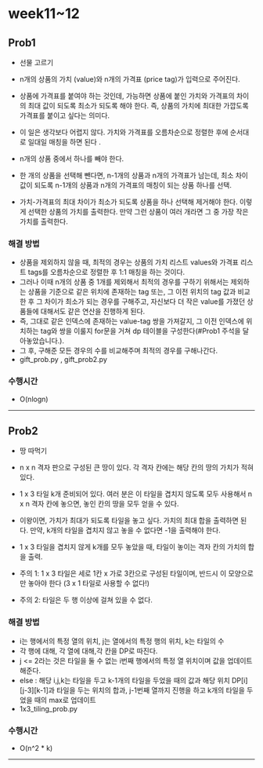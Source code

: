 
# week11~12
## Prob1
- 선물 고르기
- n개의 상품의 가치 (value)와 n개의 가격표 (price tag)가 입력으로 주어진다.
- 상품에 가격표를 붙여야 하는 것인데, 가능하면 상품에 붙인 가치와 가격표의 차이의 최대 값이 되도록 최소가 되도록 해야 한다﻿. 즉, 상품의 가치에 최대한 가깝도록 가격표를 붙이고 싶다는 의미다.
- 이 일은 생각보다 어렵지 않다. 가치와 가격표를 오름차순으로 정렬한 후에 순서대로 일대일 매칭을 하면 된다 .

- n개의 상품 중에서 하나를 빼야 한다.
- 한 개의 상품을 선택해 뺀다면, n-1개의 상품과 n개의 가격표가 남는데, 최소 차이 값이 되도록 n-1개의 상품과 n개의 가격표의 매칭이 되는 상품 하나를 선택.
- 가치-가격표의 최대 차이가 최소가 되도록 상품을 하나 선택해 제거해야 한다. 이렇게 선택한 상품의 가치를 출력한다. 만약 그런 상품이 여러 개라면 그 중 가장 작은 가치를 출력한다.

### 해결 방법
- 상품을 제외하지 않을 때, 최적의 경우는 상품의 가치 리스트 values와 가격표 리스트 tags를 오름차순으로 정렬한 후 1:1 매칭을 하는 것이다.
- 그러나 이때 n개의 상품 중 1개를 제외해서 최적의 경우를 구하기 위해서는 
제외하는 상품을 기준으로 같은 위치에 존재하는 tag 또는, 그 이전 위치의 tag 값과 비교한 후 그 차이가 최소가 되는 경우를 구해주고, 자신보다 더 작은 value를 가졌던 상품들에 대해서도 같은 연산을 진행하게 된다.
- 즉, 그대로 같은 인덱스에 존재하는 value-tag 쌍을 가져갈지, 그 이전 인덱스에 위치하는 tag와 쌍을 이룰지 for문을 거쳐 dp 테이블을 구성한다(#Prob1 주석을 달아놓았습니다.).
- 그 후, 구해준 모든 경우의 수를 비교해주며 최적의 경우를 구해나간다.
- gift_prob.py , gift_prob2.py

### 수행시간
- O(nlogn)


---

## Prob2
- 땅 따먹기
- n x n 격자 판으로 구성된 큰 땅이 있다. 각 격자 칸에는 해당 칸의 땅의 가치가 적혀 있다.
- 1 x 3 타일 k개 준비되어 있다. 여러 분은 이 타일을 겹치지 않도록 모두 사용해서 n x n 격자 칸에 놓으면, 놓인 칸의 땅을 모두 얻을 수 있다.
- 이왕이면, 가치가 최대가 되도록 타일을 놓고 싶다. 가치의 최대 합을 출력하면 된다. 만약, k개의 타일을 겹치지 않고 놓을 수 없다면 -1을 출력해야 한다.

- 1 x 3 타일을 겹치지 않게 k개를 모두 놓았을 때, 타일이 놓이는 격자 칸의 가치의 합을 출력.
- 주의 1: 1 x 3 타일은 세로 1칸 x 가로 3칸으로 구성된 타일이며, 반드시 이 모양으로만 놓아야 한다 (3 x 1 타일로 사용할 수 없다!)
- 주의 2: 타일은 두 행 이상에 걸쳐 있을 수 없다. 


### 해결 방법
- i는 행에서의 특정 열의 위치, j는 열에서의 특정 행의 위치, k는 타일의 수 
- 각 행에 대해, 각 열에 대해,각 칸을 DP로 따진다. 
- j <= 2라는 것은 타일을 둘 수 없는 i번째 행에서의 특정 열 위치이며 값을 업데이트 해준다.
- else : 해당 i,j,k는  타일을 두고 k-1개의 타일을 두었을 때의 값과 해당 위치 DP[i][j-3][k-1]과 타일을 두는 위치의 합과, j-1번째 열까지 진행을 하고 k개의 타일을 두었을 때의 max로 업데이트 
- 1x3_tiling_prob.py

### 수행시간
- O(n^2 * k)


---




